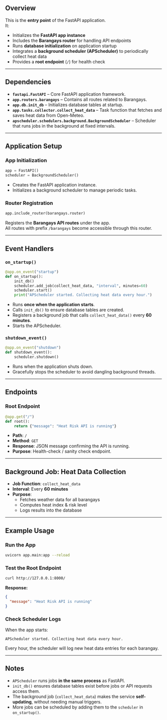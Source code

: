 ## **Overview**

This is the **entry point** of the FastAPI application.  
It:

- Initializes the **FastAPI app instance**
- Includes the **Barangays router** for handling API endpoints
- Runs **database initialization** on application startup
- Integrates a **background scheduler (APScheduler)** to periodically collect heat data
- Provides a **root endpoint** (`/`) for health check

---

## **Dependencies**

- **`fastapi.FastAPI`** – Core FastAPI application framework.
- **`app.routers.barangays`** – Contains all routes related to Barangays.
- **`app.db.init_db`** – Initializes database tables at startup.
- **`app.tasks.collector.collect_heat_data`** – Task function that fetches and saves heat data from Open-Meteo.
- **`apscheduler.schedulers.background.BackgroundScheduler`** – Scheduler that runs jobs in the background at fixed intervals.

---

## **Application Setup**

### App Initialization

```python
app = FastAPI()
scheduler = BackgroundScheduler()
```

- Creates the FastAPI application instance.
- Initializes a background scheduler to manage periodic tasks.

### Router Registration

```python
app.include_router(barangays.router)
```

Registers the **Barangays API routes** under the app.  
All routes with prefix `/barangays` become accessible through this router.

---

## **Event Handlers**

### `on_startup()`

```python
@app.on_event("startup")
def on_startup():
    init_db()
    scheduler.add_job(collect_heat_data, "interval", minutes=60)
    scheduler.start()
    print("APScheduler started. Collecting heat data every hour.")
```

- Runs **once when the application starts**.
- Calls `init_db()` to ensure database tables are created.
- Registers a background job that calls `collect_heat_data()` every **60 minutes**.
- Starts the APScheduler.

### `shutdown_event()`

```python
@app.on_event("shutdown")
def shutdown_event():
    scheduler.shutdown()
```

- Runs when the application shuts down.
- Gracefully stops the scheduler to avoid dangling background threads.

---

## **Endpoints**

### Root Endpoint

```python
@app.get("/")
def root():
    return {"message": "Heat Risk API is running"}
```

- **Path**: `/`
- **Method**: `GET`
- **Response**: JSON message confirming the API is running.
- **Purpose**: Health-check / sanity check endpoint.

---

## **Background Job: Heat Data Collection**

- **Job Function**: `collect_heat_data`
- **Interval**: Every **60 minutes**
- **Purpose**:
    - Fetches weather data for all barangays
    - Computes heat index & risk level
    - Logs results into the database

---

## **Example Usage**

### Run the App

```bash
uvicorn app.main:app --reload
```

### Test the Root Endpoint

```bash
curl http://127.0.0.1:8000/
```

**Response:**

```json
{
  "message": "Heat Risk API is running"
}
```

### Check Scheduler Logs

When the app starts:

```
APScheduler started. Collecting heat data every hour.
```

Every hour, the scheduler will log new heat data entries for each barangay.

---

## **Notes**

- `APScheduler` runs jobs **in the same process** as FastAPI.
- `init_db()` ensures database tables exist before jobs or API requests access them.
- The background job (`collect_heat_data`) makes the service **self-updating**, without needing manual triggers.
- More jobs can be scheduled by adding them to the `scheduler` in `on_startup()`.
